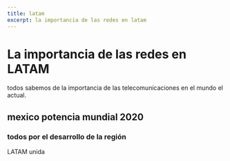 ```yaml
---
title: latam
excerpt: la importancia de las redes en latam
---
```

# La importancia de las redes en LATAM

todos sabemos de la importancia de las telecomunicaciones en el mundo el actual.

## mexico potencia mundial 2020

### todos por el desarrollo de la región

LATAM unida 